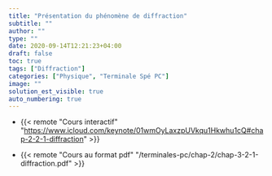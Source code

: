 ```yaml
---
title: "Présentation du phénomène de diffraction"
subtitle: ""
author: ""
type: ""
date: 2020-09-14T12:21:23+04:00
draft: false
toc: true
tags: ["Diffraction"]
categories: ["Physique", "Terminale Spé PC"]
image: ""
solution_est_visible: true
auto_numbering: true
---
```


- {{< remote "Cours interactif" "https://www.icloud.com/keynote/01wmOyLaxzpUVkqu1Hkwhu1cQ#chap-2-2-1-diffraction" >}}

- {{< remote "Cours au format pdf" "/terminales-pc/chap-2/chap-3-2-1-diffraction.pdf" >}}
